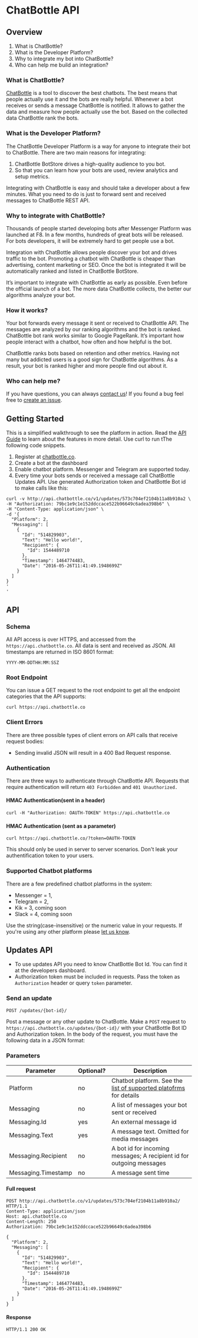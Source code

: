 # ChatBottle API

## Overview

1. What is ChatBottle?
1. What is the Developer Platform?
1. Why to integrate my bot into ChatBottle?
1. Who can help me build an integration?

### What is ChatBottle?
[ChatBottle](https://chatbottle.co/?ref=github) is a tool to discover the best chatbots. The best means that people actually use it and the bots are really helpful. 
Whenever a bot receives or sends a message ChatBottle is notified. It allows to gather the data and measure how people actually use the bot. 
Based on the collected data ChatBottle rank the bots.

### What is the Developer Platform?
The ChatBottle Developer Platform is a way for anyone to integrate their bot to ChatBottle. There are two main reasons for integrating:

1. ChatBottle BotStore drives a high-quality audience to you bot.
2. So that you can learn how your bots are used, review analytics and setup metrics.

Integrating with ChatBottle is easy and should take a developer about a few minutes. What you need to do is just to forward sent and received messages to ChatBottle REST API.  

### Why to integrate with ChatBottle?
Thousands of people started developing bots after Messenger Platform was launched at F8. In a few months, hundreds of great bots will be released. For bots developers, it will be extremely hard to get people use a bot.

Integration with ChatBottle allows people discover your bot and drives traffic to the bot. 
Promoting a chatbot with ChatBottle is cheaper than advertising, content marketing or SEO. Once the bot is integrated it will be automatically ranked and listed in ChatBottle BotStore.


It’s important to integrate with ChatBottle as early as possible. Even before the official launch of a bot. The more data ChatBottle collects, the better our algorithms analyze your bot.

### How it works?
Your bot forwards every message it sent or received to ChatBottle API. The messages are analyzed by our ranking algorithms and the bot is ranked. 
ChatBottle bot rank works similar to Google PageRank. It’s important how people interact with a chatbot, how often and how helpful is the bot.

ChatBottle ranks bots based on retention and other metrics. Having not many but addicted users is a good sign for ChatBottle algorithms. As a result, your bot is ranked higher and more people find out about it.

### Who can help me?
If you have questions, you can always [contact us](mailto:agamanuk@gmail.com)! If you found a bug feel free to [create an issue](https://github.com/chatbottle/chatbottle.github.io/issues). 

## Getting Started
This is a simplified walkthrough to see the platform in action. Read the [API Guide](https://github.com/chatbottle/chatbottle.github.io#api) to learn about the features in more detail. Use curl to run tThe following code snippets.

1. Register at [chatbottle.co](chatbottle.co).
2. Create a bot at the dashboard
3. Enable chatbot platform. Messenger and Telegram are supported today.
4. Every time your bots sends or received a message call ChatBottle Updates API. Use generated Authorization token and ChatBottle Bot id to make calls like this:
```
curl -v http://api.chatbottle.co/v1/updates/573c704ef2104b11a8b910a2 \
-H "Authorization: 79bc1e9c1e152ddccace522b96649c6adea398b6" \
-H "Content-Type: application/json" \
-d '{
  "Platform": 2,
  "Messaging": [
    {
      "Id": "514829903",
      "Text": "Hello world!",
      "Recipient": {
        "Id": 1544489710
      },
      "Timestamp": 1464774483,
      "Date": "2016-05-26T11:41:49.1948699Z"
    }    
  ]
}
'
'
```


## API

### Schema
All API access is over HTTPS, and accessed from the `https://api.chatbottle.co`. All data is sent and received as JSON.
All timestamps are returned in ISO 8601 format:
```
YYYY-MM-DDTHH:MM:SSZ
```

### Root Endpoint
You can issue a GET request to the root endpoint to get all the endpoint categories that the API supports:
```
curl https://api.chatbottle.co
```
### Client Errors
There are three possible types of client errors on API calls that receive request bodies:
- Sending invalid JSON will result in a 400 Bad Request response.


### Authentication
There are three ways to authenticate through ChatBottle API. Requests that require authentication will return `403 Forbidden` and `401 Unauthorized.`
#### HMAC Authentication(sent in a header)
```
curl -H "Authorization: OAUTH-TOKEN" https://api.chatbottle.co

```

#### HMAC Authentication (sent as a parameter)
```
curl https://api.chatbottle.co/?token=OAUTH-TOKEN
```

This should only be used in server to server scenarios. Don't leak your authentification token to your users.

### Supported Chatbot platforms

There are a few predefined chatbot platforms in the system:
- Messenger = 1,
- Telegram = 2,
- Kik = 3, coming soon
- Slack = 4, coming soon

Use the string(case-insensitive) or the numeric value in your requests. If you're using any other platform please [let us know](mailto:agamanuk@gmail.com).

## Updates API
- To use updates API you need to know ChatBottle Bot Id. You can find it at the developers dashboard.
- Authorization token must be included in requests. Pass the token as `Authorization` header or query `token` parameter.


### Send an update  
`POST /updates/{bot-id}/`

Post a message or any other update to ChatBottle.
Make a `POST` request to `https://api.chatbottle.co/updates/{bot-id}/` with your ChatBottle Bot ID and Authorization token. In the body of the request, you must have the following data in a JSON format:

### Parameters 
|    Parameter     | Optional?                    | Description         |
 ----------------- | ---------------------------- | ------------------
| Platform         | no  			              | Chatbot platform. See the [list of supported platofrms](https://github.com/chatbottle/chatbottle.github.io#supported-chat-bot-platforms) for details   |
| Messaging        | no				              | A list of messages your bot sent or received |
| Messaging.Id     | yes					      | An external message id |
| Messaging.Text   | yes						  | A message text. Omitted for media messages    |
| Messaging.Recipient | no 					  | A bot id for incoming messages; A recipient id for outgoing messages |
| Messaging.Timestamp | no 					  | A message sent time 						  |


#### Full request
```
POST http://api.chatbottle.co/v1/updates/573c704ef2104b11a8b910a2/ HTTP/1.1
Content-Type: application/json
Host: api.chatbottle.co
Content-Length: 250
Authorization: 79bc1e9c1e152ddccace522b96649c6adea398b6

{
  "Platform": 2,
  "Messaging": [
    {
      "Id": "514829903",
      "Text": "Hello world!",
      "Recipient": {
        "Id": 1544489710
      },
      "Timestamp": 1464774483,
      "Date": "2016-05-26T11:41:49.1948699Z"
    }    
  ]
}
```

#### Response
```
HTTP/1.1 200 OK
```
